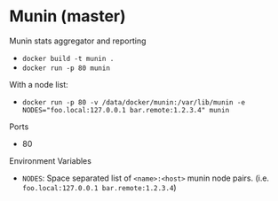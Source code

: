 # Munin (master)

Munin stats aggregator and reporting

* `docker build -t munin .`
* `docker run -p 80 munin`

With a node list:
* `docker run -p 80 -v /data/docker/munin:/var/lib/munin -e NODES="foo.local:127.0.0.1 bar.remote:1.2.3.4" munin`

Ports

* 80

Environment Variables

* `NODES`: Space separated list of `<name>:<host>` munin node pairs. (i.e. `foo.local:127.0.0.1 bar.remote:1.2.3.4`)
